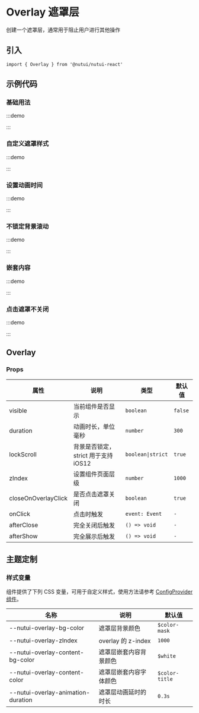# Overlay 遮罩层

创建一个遮罩层，通常用于阻止用户进行其他操作

## 引入

```tsx
import { Overlay } from '@nutui/nutui-react'
```

## 示例代码

### 基础用法

:::demo

<CodeBlock src='h5/demo1.tsx'></CodeBlock>

:::

### 自定义遮罩样式

:::demo

<CodeBlock src='h5/demo2.tsx'></CodeBlock>

:::

### 设置动画时间

:::demo

<CodeBlock src='h5/demo3.tsx'></CodeBlock>

:::

### 不锁定背景滚动

:::demo

<CodeBlock src='h5/demo4.tsx'></CodeBlock>

:::

### 嵌套内容

:::demo

<CodeBlock src='h5/demo5.tsx'></CodeBlock>

:::

### 点击遮罩不关闭

:::demo

<CodeBlock src='h5/demo6.tsx'></CodeBlock>

:::

## Overlay

### Props

| 属性 | 说明 | 类型 | 默认值 |
| --- | --- | --- | --- |
| visible | 当前组件是否显示 | `boolean` | `false` |
| duration | 动画时长，单位毫秒 | `number` | `300` |
| lockScroll | 背景是否锁定，strict 用于支持 iOS12 | `boolean\|strict` | `true` |
| zIndex | 设置组件页面层级 | `number` | `1000` |
| closeOnOverlayClick | 是否点击遮罩关闭 | `boolean` | `true` |
| onClick | 点击时触发 | `event: Event` | `-` |
| afterClose | 完全关闭后触发 | `() => void` | `-` |
| afterShow | 完全展示后触发 | `() => void` | `-` |

## 主题定制

### 样式变量

组件提供了下列 CSS 变量，可用于自定义样式，使用方法请参考 [ConfigProvider 组件](#/zh-CN/component/configprovider)。

| 名称 | 说明 | 默认值 |
| --- | --- | --- |
| \--nutui-overlay-bg-color | 遮罩层背景颜色 | `$color-mask` |
| \--nutui-overlay-zIndex | overlay 的 z-index | `1000` |
| \--nutui-overlay-content-bg-color | 遮罩层嵌套内容背景颜色 | `$white` |
| \--nutui-overlay-content-color | 遮罩层嵌套内容字体颜色 | `$color-title` |
| \--nutui-overlay-animation-duration | 遮罩层动画延时的时长 | `0.3s` |
